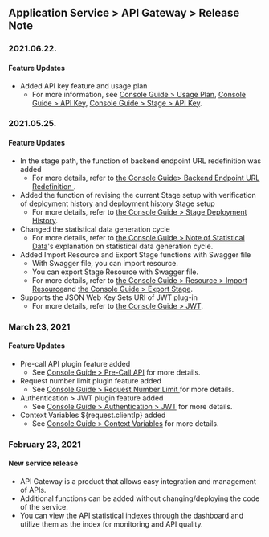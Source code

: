 ## Application Service > API Gateway > Release Note

### 2021.06.22.
#### Feature Updates
* Added API key feature and usage plan
  * For more information, see [Console Guide > Usage Plan](./console-guide/#usage-plan), [Console Guide > API Key](./console-guide/#api-key_1), [Console Guide > Stage > API Key](./console-guide/#api-key).

### 2021.05.25.
#### Feature Updates
* In the stage path, the function of backend endpoint URL redefinition was added
  * For more details, refer to [the Console Guide> Backend Endpoint URL Redefinition ](./console-guide/#backend-endpoint-url-redefinition).
* Added the function of revising the current Stage setup with verification of deployment history and deployment history Stage setup
  * For more details, refer to [the Console Guide > Stage Deployment History](./console-guide/#stage-deployment-history).
* Changed the statistical data generation cycle
  * For more details, refer to [the Console Guide > Note of Statistical Data](./console-guide/#note-of-statistical-data)'s explanation on  statistical data generation cycle.
* Added Import Resource and Export Stage functions with Swagger file
  * With Swagger file, you can import resource.
  * You can export Stage Resource with Swagger file.
  * For more details, refer to [the Console Guide > Resource > Import Resource](./console-guide/#import-resource)and [the Console Guide > Export Stage](./console-guide/#export-stage).
* Supports the JSON Web Key Sets URI of JWT plug-in
  * For more details, refer to [the Console Guide > JWT](./console-guide/#jwt).

### March 23, 2021
#### Feature Updates
* Pre-call API plugin feature added
  * See [Console Guide > Pre-Call API](./console-guide/#pre-call-api) for more details.
* Request number limit plugin feature added
  * See [Console Guide > Request Number Limit ](./console-guide/#request-number-limit) for more details.
* Authentication > JWT plugin feature added
  * See [Console Guide > Authentication > JWT](./console-guide/#authentication-jwt) for more details.
* Context Variables ${request.clientIp} added
  * See [Console Guide > Context Variables](./console-guide/#context-variables) for more details.

### February 23, 2021
#### New service release
* API Gateway is a product that allows easy integration and management of APIs.
* Additional functions can be added without changing/deploying the code of the service.
* You can view the API statistical indexes through the dashboard and utilize them as the index for monitoring and API quality.
